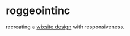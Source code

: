 # roggeointinc

recreating a [wixsite design](http://www.roggeodesigns.wix.com/english) with responsiveness.
